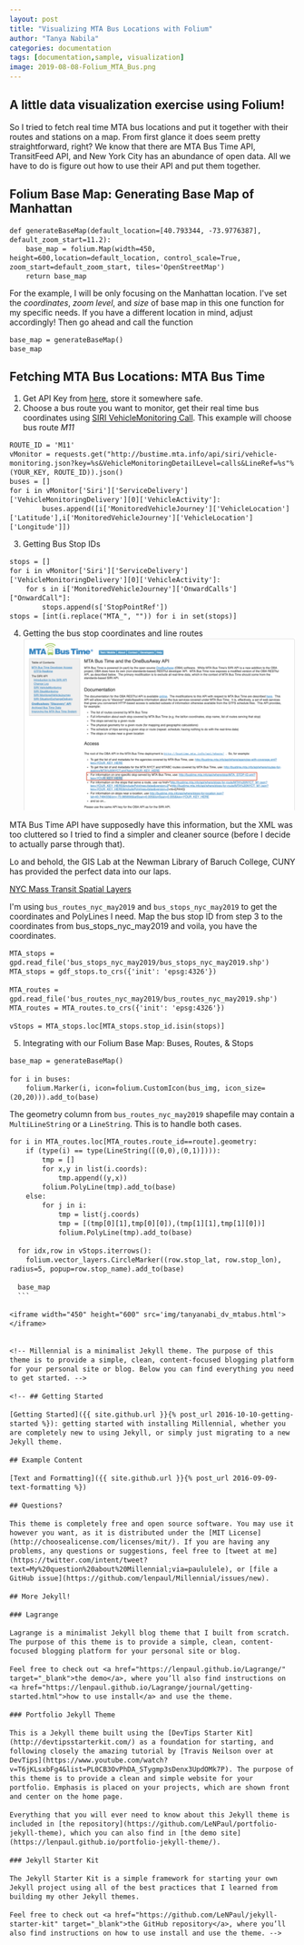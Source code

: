 ```yaml
---
layout: post
title: "Visualizing MTA Bus Locations with Folium"
author: "Tanya Nabila"
categories: documentation
tags: [documentation,sample, visualization]
image: 2019-08-08-Folium_MTA_Bus.png
---
```


## A little data visualization exercise using Folium!
So I tried to fetch real time MTA bus locations and put it together with their routes and stations on a map. From first glance it does seem pretty straightforward, right? We know that there are MTA Bus Time API, TransitFeed API, and New York City has an abundance of open data. All we have to do is figure out how to use their API and put them together.

## Folium Base Map: Generating Base Map of Manhattan
```
def generateBaseMap(default_location=[40.793344, -73.9776387], default_zoom_start=11.2):
    base_map = folium.Map(width=450, height=600,location=default_location, control_scale=True, zoom_start=default_zoom_start, tiles='OpenStreetMap')
    return base_map
```
For the example, I will be only focusing on the Manhattan location. I've set the _coordinates_, _zoom level_, and _size_ of base map in this one function for my specific needs. If you have a different location in mind, adjust accordingly! Then go ahead and call the function
```
base_map = generateBaseMap()
base_map
```

## Fetching MTA Bus Locations: MTA Bus Time
1. Get API Key from [here](http://spreadsheets.google.com/viewform?hl=en&formkey=dG9kcGIxRFpSS0NhQWM4UjA0V0VkNGc6MQ#gid=0), store it somewhere safe.
2. Choose a bus route you want to monitor, get their real time bus coordinates using [SIRI VehicleMonitoring Call](http://bustime.mta.info/wiki/Developers/SIRIVehicleMonitoring). This example will choose bus route *M11*
```
ROUTE_ID = 'M11'
vMonitor = requests.get("http://bustime.mta.info/api/siri/vehicle-monitoring.json?key=%s&VehicleMonitoringDetailLevel=calls&LineRef=%s"%(YOUR_KEY, ROUTE_ID)).json()
buses = []
for i in vMonitor['Siri']['ServiceDelivery']['VehicleMonitoringDelivery'][0]['VehicleActivity']:
        buses.append([i['MonitoredVehicleJourney']['VehicleLocation']['Latitude'],i['MonitoredVehicleJourney']['VehicleLocation']['Longitude']])
```
3. Getting Bus Stop IDs
  ```
  stops = []
  for i in vMonitor['Siri']['ServiceDelivery']['VehicleMonitoringDelivery'][0]['VehicleActivity']:
      for s in i['MonitoredVehicleJourney']['OnwardCalls']["OnwardCall"]:
          stops.append(s['StopPointRef'])
  stops = [int(i.replace("MTA_", "")) for i in set(stops)]
  ```

4. Getting the bus stop coordinates and line routes <br>
![](img/MTA_Bus.png)<br>

  MTA Bus Time API have supposedly have this information, but the XML was too cluttered so I tried to find a simpler and cleaner source (before I decide to actually parse through that). <br>

  Lo and behold, the GIS Lab at the Newman Library of Baruch College, CUNY has provided the perfect data into our laps.

  [NYC Mass Transit Spatial Layers](https://www.baruch.cuny.edu/confluence/pages/viewpage.action?pageId=28016896)

  I'm using `bus_routes_nyc_may2019` and `bus_stops_nyc_may2019` to get the coordinates and PolyLines I need. Map the bus stop ID from step 3 to the coordinates from bus_stops_nyc_may2019 and voila, you have the coordinates.

  ```
  MTA_stops = gpd.read_file('bus_stops_nyc_may2019/bus_stops_nyc_may2019.shp')
  MTA_stops = gdf_stops.to_crs({'init': 'epsg:4326'})

  MTA_routes = gpd.read_file('bus_routes_nyc_may2019/bus_routes_nyc_may2019.shp')
  MTA_routes = MTA_routes.to_crs({'init': 'epsg:4326'})

  vStops = MTA_stops.loc[MTA_stops.stop_id.isin(stops)]
  ```

5. Integrating with our Folium Base Map: Buses, Routes, & Stops
  ```
  base_map = generateBaseMap()

  for i in buses:
      folium.Marker(i, icon=folium.CustomIcon(bus_img, icon_size=(20,20))).add_to(base)
  ```

  The geometry column from `bus_routes_nyc_may2019` shapefile may contain a `MultiLineString` or a `LineString`. This is to handle both cases.

  ```    
  for i in MTA_routes.loc[MTA_routes.route_id==route].geometry:
      if (type(i) == type(LineString([(0,0),(0,1)]))):
          tmp = []
          for x,y in list(i.coords):
              tmp.append((y,x))
          folium.PolyLine(tmp).add_to(base)
      else:
          for j in i:
              tmp = list(j.coords)
              tmp = [(tmp[0][1],tmp[0][0]),(tmp[1][1],tmp[1][0])]
              folium.PolyLine(tmp).add_to(base)

    for idx,row in vStops.iterrows():
      folium.vector_layers.CircleMarker((row.stop_lat, row.stop_lon), radius=5, popup=row.stop_name).add_to(base)

    base_map
    ```

<iframe width="450" height="600" src='img/tanyanabi_dv_mtabus.html'></iframe>


<!-- Millennial is a minimalist Jekyll theme. The purpose of this theme is to provide a simple, clean, content-focused blogging platform for your personal site or blog. Below you can find everything you need to get started. -->

<!-- ## Getting Started

[Getting Started]({{ site.github.url }}{% post_url 2016-10-10-getting-started %}): getting started with installing Millennial, whether you are completely new to using Jekyll, or simply just migrating to a new Jekyll theme.

## Example Content

[Text and Formatting]({{ site.github.url }}{% post_url 2016-09-09-text-formatting %})

## Questions?

This theme is completely free and open source software. You may use it however you want, as it is distributed under the [MIT License](http://choosealicense.com/licenses/mit/). If you are having any problems, any questions or suggestions, feel free to [tweet at me](https://twitter.com/intent/tweet?text=My%20question%20about%20Millennial;via=paululele), or [file a GitHub issue](https://github.com/lenpaul/Millennial/issues/new).

## More Jekyll!

### Lagrange

Lagrange is a minimalist Jekyll blog theme that I built from scratch. The purpose of this theme is to provide a simple, clean, content-focused blogging platform for your personal site or blog.

Feel free to check out <a href="https://lenpaul.github.io/Lagrange/" target="_blank">the demo</a>, where you’ll also find instructions on <a href="https://lenpaul.github.io/Lagrange/journal/getting-started.html">how to use install</a> and use the theme.

### Portfolio Jekyll Theme

This is a Jekyll theme built using the [DevTips Starter Kit](http://devtipsstarterkit.com/) as a foundation for starting, and following closely the amazing tutorial by [Travis Neilson over at DevTips](https://www.youtube.com/watch?v=T6jKLsxbFg4&list=PL0CB3OvPhDA_STygmp3sDenx3UpdOMk7P). The purpose of this theme is to provide a clean and simple website for your portfolio. Emphasis is placed on your projects, which are shown front and center on the home page.

Everything that you will ever need to know about this Jekyll theme is included in [the repository](https://github.com/LeNPaul/portfolio-jekyll-theme), which you can also find in [the demo site](https://lenpaul.github.io/portfolio-jekyll-theme/).

### Jekyll Starter Kit

The Jekyll Starter Kit is a simple framework for starting your own Jekyll project using all of the best practices that I learned from building my other Jekyll themes.

Feel free to check out <a href="https://github.com/LeNPaul/jekyll-starter-kit" target="_blank">the GitHub repository</a>, where you’ll also find instructions on how to use install and use the theme. -->
